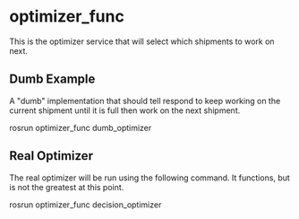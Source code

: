 # optimizer_func
This is the optimizer service that will select which shipments to work on next.

## Dumb Example
A "dumb" implementation that should tell respond to keep working on the current shipment until it is full then work on the next shipment.

rosrun optimizer_func dumb_optimizer

## Real Optimizer
The real optimizer will be run using the following command.  It functions, but is not the greatest at this point.

rosrun optimizer_func decision_optimizer



